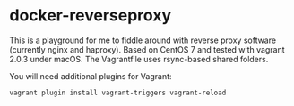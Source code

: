 # docker-reverseproxy

This is a playground for me to fiddle around with reverse proxy software (currently nginx and haproxy).
Based on CentOS 7 and tested with vagrant 2.0.3 under macOS. The Vagrantfile uses rsync-based shared folders.

You will need additional plugins for Vagrant:

    vagrant plugin install vagrant-triggers vagrant-reload
